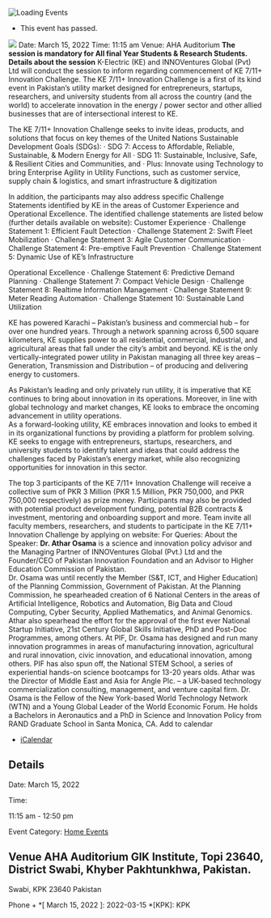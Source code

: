 ![Loading Events](https://giki.edu.pk/event/info-session-on-ke-7-11-innovation-challenge-by-dr-athar-osama-managing-partner-director-innoventures-global-pvt-ltd/)
  * This event has passed.


![](https://giki.edu.pk/wp-content/uploads/2022/03/KE-Innovation-Challenge.jpg)
Date: March 15, 2022
Time: 11:15 am
Venue: AHA Auditorium
**The session is mandatory for All final Year Students & Research Students.**
**Details about the session**
K-Electric (KE) and INNOVentures Global (Pvt) Ltd will conduct the session to inform regarding commencement of KE 7/11+ Innovation Challenge. The KE 7/11+ Innovation Challenge is a first of its kind event in Pakistan’s utility market designed for entrepreneurs, startups, researchers, and university students from all across the country (and the world) to accelerate innovation in the energy / power sector and other allied businesses that are of intersectional interest to KE.
  
The KE 7/11+ Innovation Challenge seeks to invite ideas, products, and solutions that focus on key themes of the United Nations Sustainable Development Goals (SDGs):
· SDG 7: Access to Affordable, Reliable, Sustainable, & Modern Energy for All
· SDG 11: Sustainable, Inclusive, Safe, & Resilient Cities and Communities, and
· Plus: Innovate using Technology to bring Enterprise Agility in Utility Functions, such as customer service, supply chain & logistics, and smart infrastructure & digitization
  
In addition, the participants may also address specific Challenge Statements identified by KE in the areas of Customer Experience and Operational Excellence. The identified challenge statements are listed below (further details available on website):
Customer Experience
· Challenge Statement 1: Efficient Fault Detection
· Challenge Statement 2: Swift Fleet Mobilization
· Challenge Statement 3: Agile Customer Communication
· Challenge Statement 4: Pre-emptive Fault Prevention
· Challenge Statement 5: Dynamic Use of KE’s Infrastructure
  
Operational Excellence
· Challenge Statement 6: Predictive Demand Planning
· Challenge Statement 7: Compact Vehicle Design
· Challenge Statement 8: Realtime Information Management
· Challenge Statement 9: Meter Reading Automation
· Challenge Statement 10: Sustainable Land Utilization
  
KE has powered Karachi – Pakistan’s business and commercial hub – for over one hundred years. Through a network spanning across 6,500 square kilometers, KE supplies power to all residential, commercial, industrial, and agricultural areas that fall under the city’s ambit and beyond. KE is the only vertically-integrated power utility in Pakistan managing all three key areas – Generation, Transmission and Distribution – of producing and delivering energy to customers.
  
As Pakistan’s leading and only privately run utility, it is imperative that KE continues to bring about innovation in its operations. Moreover, in line with global technology and market changes, KE looks to embrace the oncoming advancement in utility operations.  
As a forward-looking utility, KE embraces innovation and looks to embed it in its organizational functions by providing a platform for problem solving. KE seeks to engage with entrepreneurs, startups, researchers, and university students to identify talent and ideas that could address the challenges faced by Pakistan’s energy market, while also recognizing opportunities for innovation in this sector.
  
The top 3 participants of the KE 7/11+ Innovation Challenge will receive a collective sum of PKR 3 Million (PKR 1.5 Million, PKR 750,000, and PKR 750,000 respectively) as prize money.
Participants may also be provided with potential product development funding, potential B2B contracts & investment, mentoring and onboarding support and more.
Team invite all faculty members, researchers, and students to participate in the KE 7/11+ Innovation Challenge by applying on website: 
For Queries: 
About the Speaker:
**Dr. Athar Osama** is a science and innovation policy advisor and the Managing Partner of INNOVentures Global (Pvt.) Ltd and the Founder/CEO of Pakistan Innovation Foundation and an Advisor to Higher Education Commission of Pakistan.   
Dr. Osama was until recently the Member (S&T, ICT, and Higher Education) of the Planning Commission, Government of Pakistan. At the Planning Commission, he spearheaded creation of 6 National Centers in the areas of Artificial Intelligence, Robotics and Automation, Big Data and Cloud Computing, Cyber Security, Applied Mathematics, and Animal Genomics. Athar also spearhead the effort for the approval of the first ever National Startup Initiative, 21st Century Global Skills Initiative, PhD and Post-Doc Programmes, among others. At PIF, Dr. Osama has designed and run many innovation programmes in areas of manufacturing innovation, agricultural and rural innovation, civic innovation, and educational innovation, among others. PIF has also spun off, the National STEM School, a series of experiential hands-on science bootcamps for 13-20 years olds.
Athar was the Director of Middle East and Asia for Angle Plc. – a UK-based technology commercialization consulting, management, and venture capital firm. Dr. Osama is the Fellow of the New York-based World Technology Network (WTN) and a Young Global Leader of the World Economic Forum. He holds a Bachelors in Aeronautics and a PhD in Science and Innovation Policy from RAND Graduate School in Santa Monica, CA.
Add to calendar 
  * [ iCalendar ](webcal://giki.edu.pk/event/info-session-on-ke-7-11-innovation-challenge-by-dr-athar-osama-managing-partner-director-innoventures-global-pvt-ltd/?ical=1)


##  Details  

Date: 
     March 15, 2022  

Time: 
    
11:15 am - 12:50 pm  

Event Category:
    [Home Events](https://giki.edu.pk/events/category/home_events/)
##  Venue       AHA Auditorium       GIK Institute, Topi 23640, District Swabi, Khyber Pakhtunkhwa, Pakistan.   
Swabi, KPK 23640 Pakistan 

Phone 
     + 
  *[ March 15, 2022 ]: 2022-03-15
  *[KPK]: KPK
